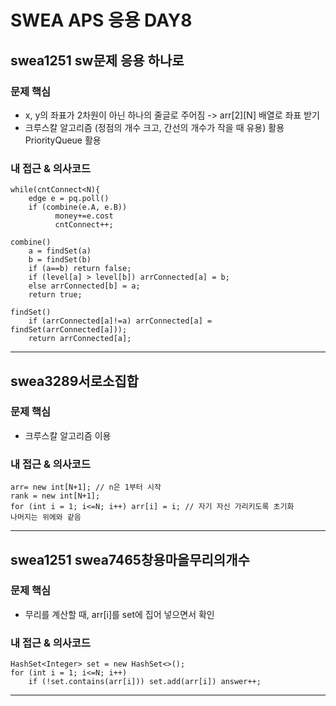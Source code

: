 # SWEA APS 응용 DAY8

## swea1251 sw문제 응용 하나로

### 문제 핵심
- x, y의 좌표가 2차원이 아닌 하나의 줄글로 주어짐 -> arr[2][N] 배열로 좌표 받기
- 크루스칼 알고리즘 (정점의 개수 크고, 간선의 개수가 작을 때 유용) 활용 PriorityQueue 활용

### 내 접근 & 의사코드

```
while(cntConnect<N){
    edge e = pq.poll()
    if (combine(e.A, e.B))
          money+=e.cost
          cntConnect++;

combine()
    a = findSet(a)
    b = findSet(b)
    if (a==b) return false;
    if (level[a] > level[b]) arrConnected[a] = b;
    else arrConnected[b] = a;
    return true;

findSet()
    if (arrConnected[a]!=a) arrConnected[a] = findSet(arrConnected[a]));
    return arrConnected[a];

```

---------------------------------------------

## swea3289서로소집합

### 문제 핵심
- 크루스칼 알고리즘 이용

### 내 접근 & 의사코드

```
arr= new int[N+1]; // n은 1부터 시작
rank = new int[N+1];
for (int i = 1; i<=N; i++) arr[i] = i; // 자기 자신 가리키도록 초기화
나머지는 위에와 같음

```

---------------------------------------------

## swea1251 swea7465창용마을무리의개수

### 문제 핵심
- 무리를 계산할 때, arr[i]를 set에 집어 넣으면서 확인

### 내 접근 & 의사코드

```
HashSet<Integer> set = new HashSet<>();
for (int i = 1; i<=N; i++)
    if (!set.contains(arr[i])) set.add(arr[i]) answer++;

```

---------------------------------------------
